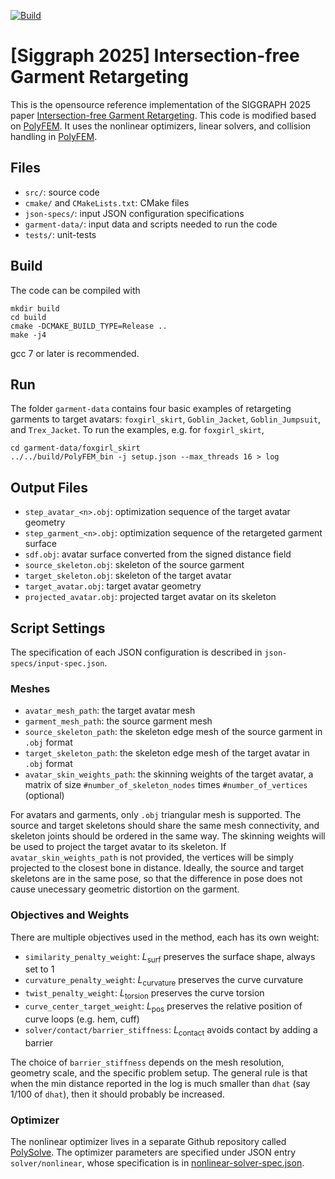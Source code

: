 [![Build](https://github.com/Huangzizhou/cloth-fit/actions/workflows/continuous.yml/badge.svg)](https://github.com/Huangzizhou/cloth-fit/actions/workflows/continuous.yml)

# [Siggraph 2025] Intersection-free Garment Retargeting

This is the opensource reference implementation of the SIGGRAPH 2025 paper [Intersection-free Garment Retargeting](https://huangzizhou.github.io/assets/img/research/cloth/paper.pdf). This code is modified based on [PolyFEM](https://github.com/polyfem/polyfem). It uses the nonlinear optimizers, linear solvers, and collision handling in [PolyFEM](https://github.com/polyfem/polyfem).


## Files

* `src/`: source code
* `cmake/` and `CMakeLists.txt`: CMake files
* `json-specs/`: input JSON configuration specifications
* `garment-data/`: input data and scripts needed to run the code
* `tests/`: unit-tests

## Build

The code can be compiled with
```
mkdir build
cd build
cmake -DCMAKE_BUILD_TYPE=Release ..
make -j4
```
gcc 7 or later is recommended.

## Run

The folder `garment-data` contains four basic examples of retargeting garments to target avatars: `foxgirl_skirt`, `Goblin_Jacket`, `Goblin_Jumpsuit`, and `Trex_Jacket`. To run the examples, e.g. for `foxgirl_skirt`,
```
cd garment-data/foxgirl_skirt
../../build/PolyFEM_bin -j setup.json --max_threads 16 > log
```

## Output Files
* `step_avatar_<n>.obj`: optimization sequence of the target avatar geometry
* `step_garment_<n>.obj`: optimization sequence of the retargeted garment surface
* `sdf.obj`: avatar surface converted from the signed distance field
* `source_skeleton.obj`: skeleton of the source garment
* `target_skeleton.obj`: skeleton of the target avatar
* `target_avatar.obj`: target avatar geometry
* `projected_avatar.obj`: projected target avatar on its skeleton

## Script Settings

The specification of each JSON configuration is described in `json-specs/input-spec.json`.

### Meshes

* `avatar_mesh_path`: the target avatar mesh
* `garment_mesh_path`: the source garment mesh
* `source_skeleton_path`: the skeleton edge mesh of the source garment in `.obj` format
* `target_skeleton_path`: the skeleton edge mesh of the target avatar in `.obj` format
* `avatar_skin_weights_path`: the skinning weights of the target avatar, a matrix of size `#number_of_skeleton_nodes` times `#number_of_vertices` (optional)

For avatars and garments, only `.obj` triangular mesh is supported. The source and target skeletons should share the same mesh connectivity, and skeleton joints should be ordered in the same way. The skinning weights will be used to project the target avatar to its skeleton. If `avatar_skin_weights_path` is not provided, the vertices will be simply projected to the closest bone in distance. Ideally, the source and target skeletons are in the same pose, so that the difference in pose does not cause unecessary geometric distortion on the garment.

### Objectives and Weights

There are multiple objectives used in the method, each has its own weight:

* `similarity_penalty_weight`: $L_\text{surf}$ preserves the surface shape, always set to 1
* `curvature_penalty_weight`: $L_\text{curvature}$ preserves the curve curvature
* `twist_penalty_weight`: $L_\text{torsion}$ preserves the curve torsion
* `curve_center_target_weight`: $L_\text{pos}$ preserves the relative position of curve loops (e.g. hem, cuff)
* `solver/contact/barrier_stiffness`: $L_\text{contact}$ avoids contact by adding a barrier

The choice of `barrier_stiffness` depends on the mesh resolution, geometry scale, and the specific problem setup. The general rule is that when the min distance reported in the log is much smaller than `dhat` (say 1/100 of `dhat`), then it should probably be increased.

### Optimizer

The nonlinear optimizer lives in a separate Github repository called [PolySolve](https://github.com/Huangzizhou/polysolve/tree/garment). The optimizer parameters are specified under JSON entry `solver/nonlinear`, whose specification is in [nonlinear-solver-spec.json](https://github.com/Huangzizhou/polysolve/blob/garment/nonlinear-solver-spec.json).
